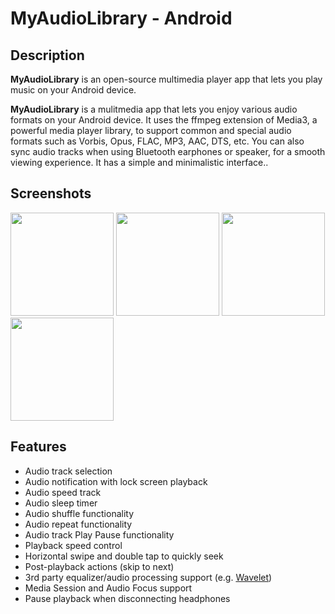 # MyAudioLibrary - Android

## Description

**MyAudioLibrary** is an open-source multimedia player app that lets you play music on your Android device.

**MyAudioLibrary**  is a mulitmedia app that lets you enjoy various audio formats on your Android device. It uses the ffmpeg extension of Media3, a powerful media player library, to support common and special audio formats such as Vorbis, Opus, FLAC, MP3, AAC, DTS, etc. You can also sync audio tracks when using Bluetooth earphones or speaker, for a smooth viewing experience. It has a simple and minimalistic interface..

## Screenshots

<img src="https://github.com/tirthmultiqos/MyAudioLibrary/assets/94124365/4e250510-f295-46d0-acd9-e936d6016b51" width="165"> 
<img src="https://github.com/tirthmultiqos/MyAudioLibrary/assets/94124365/a6bc536a-5862-4eda-a4fc-06a759b1efc4" width="165"> 
<img src="https://github.com/tirthmultiqos/MyAudioLibrary/assets/94124365/844a9a77-33c1-47ec-aacb-e46b4ff758e5" width="165"> 
<img src="https://github.com/tirthmultiqos/MyAudioLibrary/assets/94124365/b90cadf9-d0d4-49ae-9413-b75cac57fb9a" width="165"> 

## Features
* Audio track selection
* Audio notification with lock screen playback
* Audio speed track
* Audio sleep timer
* Audio shuffle functionality
* Audio repeat functionality
* Audio track Play Pause functionality
* Playback speed control
* Horizontal swipe and double tap to quickly seek
* Post-playback actions (skip to next)
* 3rd party equalizer/audio processing support (e.g. [Wavelet](https://github.com/Pittvandewitt/Wavelet))
* Media Session and Audio Focus support
* Pause playback when disconnecting headphones
